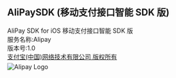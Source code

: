 ## AliPaySDK (移动支付接口智能 SDK 版)
AliPay SDK for iOS 移动支付接口智能 SDK 版  
服务名称:Alipay  
版本号:1.0  
[支付宝(中国)网络技术有限公司 版权所有](https://www.alipay.com)  
![Alipay Logo](https://i.alipayobjects.com/i/ecmng/png/201406/2sYBliYk4t.png)
